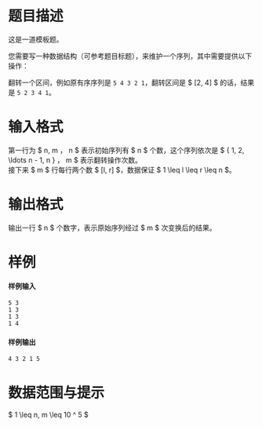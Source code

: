 
# 题目描述

这是一道模板题。

您需要写一种数据结构（可参考题目标题），来维护一个序列，其中需要提供以下操作：

翻转一个区间，例如原有序序列是 `5 4 3 2 1`，翻转区间是 $ [2, 4] $ 的话，结果是 `5 2 3 4 1`。



# 输入格式

第一行为 $ n, m $，$ n $ 表示初始序列有 $ n $ 个数，这个序列依次是 $ \{ 1, 2, \ldots n - 1, n \} $，$ m $ 表示翻转操作次数。  
接下来 $ m $ 行每行两个数 $ [l, r] $，数据保证 $ 1 \leq l \leq r \leq n $。

# 输出格式

输出一行 $ n $ 个数字，表示原始序列经过 $ m $ 次变换后的结果。

# 样例

#### 样例输入
```plain
5 3
1 3
1 3
1 4
```

#### 样例输出
```plain
4 3 2 1 5
```

# 数据范围与提示

$ 1 \leq n, m \leq 10 ^ 5 $

